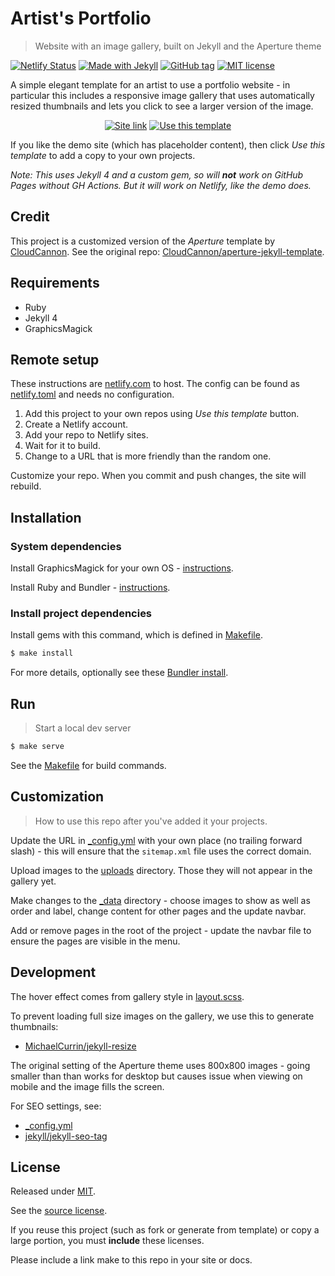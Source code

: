 # Artist's Portfolio
> Website with an image gallery, built on Jekyll and the Aperture theme

[![Netlify Status](https://api.netlify.com/api/v1/badges/c05001a0-c89e-42d0-93a8-6ebfe3dc5622/deploy-status)](https://app.netlify.com/sites/artists-portfolio/deploys)
[![Made with Jekyll](https://img.shields.io/badge/jekyll-4.x-blue.svg)](https://jekyllrb.com)
[![GitHub tag](https://img.shields.io/github/tag/MichaelCurrin/artists-portfolio)](https://github.com/MichaelCurrin/artists-portfolio/tags/)
[![MIT license](https://img.shields.io/badge/License-MIT-blue.svg)](#license)

A simple elegant template for an artist to use a portfolio website - in particular this includes a responsive image gallery that uses automatically resized thumbnails and lets you click to see a larger version of the image.

<div align="center">

[![Site link](https://img.shields.io/badge/demo_site-Artists_Portfolio-green?style=for-the-badge)](https://artists-portfolio.netlify.app/)
[![Use this template](https://img.shields.io/badge/Use_this_template-2ea44f?style=for-the-badge)](https://github.com/MichaelCurrin/artists-portfolio/generate)

</div>

If you like the demo site (which has placeholder content), then click _Use this template_ to add a copy to your own projects.

_Note: This uses Jekyll 4 and a custom gem, so will **not** work on GitHub Pages without GH Actions. But it will work on Netlify, like the demo does._


## Credit

This project is a customized version of the _Aperture_ template by [CloudCannon](https://cloudcannon.com/). See the original repo: [CloudCannon/aperture-jekyll-template](https://github.com/CloudCannon/aperture-jekyll-template).


## Requirements

- Ruby
- Jekyll 4
- GraphicsMagick


## Remote setup

These instructions are [netlify.com](https://netlify.com) to host. The config can be found as [netlify.toml](/netlify.toml) and needs no configuration.

1. Add this project to your own repos using _Use this template_ button.
1. Create a Netlify account.
1. Add your repo to Netlify sites.
1. Wait for it to build.
1. Change to a URL that is more friendly than the random one.

Customize your repo. When you commit and push changes, the site will rebuild.


## Installation

### System dependencies

Install GraphicsMagick for your own OS - [instructions](https://gist.github.com/MichaelCurrin/32b88b2c70c59832c922bcf03bdc08c3).

Install Ruby and Bundler - [instructions](https://gist.github.com/MichaelCurrin/3af38fca4e2903cdedfb8402c18b2936).

### Install project dependencies

Install gems with this command, which is defined in [Makefile](/Makefile).

```sh
$ make install
```

For more details, optionally see these [Bundler install](https://gist.github.com/MichaelCurrin/5c8c45a86bcf53d7b49a7763c02943b1).


## Run
> Start a local dev server

```sh
$ make serve
```

See the [Makefile](/Makefile) for build commands.


## Customization
> How to use this repo after you've added it your projects.

Update the URL in [\_config.yml](/_config.yml) with your own place (no trailing forward slash) - this will ensure that the `sitemap.xml` file uses the correct domain.

Upload images to the [uploads](/uploads) directory. Those they will not appear in the gallery yet.

Make changes to the [\_data](/_data/) directory - choose images to show as well as order and label, change content for other pages and the update navbar.

Add or remove pages in the root of the project - update the navbar file to ensure the pages are visible in the menu.


## Development

The hover effect comes from gallery style in [layout.scss](/_sass/layout.scss).

To prevent loading full size images on the gallery, we use this to generate thumbnails:

- [MichaelCurrin/jekyll-resize](https://github.com/MichaelCurrin/jekyll-resize)

The original setting of the Aperture theme uses 800x800 images - going smaller than than works for desktop but causes issue when viewing on mobile and the image fills the screen.

For SEO settings, see:

- [\_config.yml](/_config.yml)
- [jekyll/jekyll-seo-tag](https://github.com/jekyll/jekyll-seo-tag)


## License

Released under [MIT](/LICENSE).

See the [source license](/LICENSE-source).

If you reuse this project (such as fork or generate from template) or copy a large portion, you must **include** these licenses.

Please include a link make to this repo in your site or docs.
